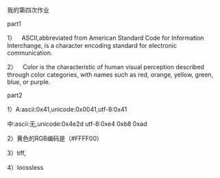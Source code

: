 我的第四次作业

part1

1）&emsp;ASCII,abbreviated from American Standard Code for Information Interchange, is a character encoding standard for electronic communication.

2）&emsp;Color is the characteristic of human visual perception described through color categories, with names such as red, orange, yellow, green, blue, or purple.

part2

1）A:ascii:0x41,unicode:0x0041,utf-8:0x41

中:ascii:无,unicode:0x4e2d utf-8:0xe4 0xb8 0xad

2）黄色的RGB编码是（#FFFF00）

3）tiff,

4）loossless


